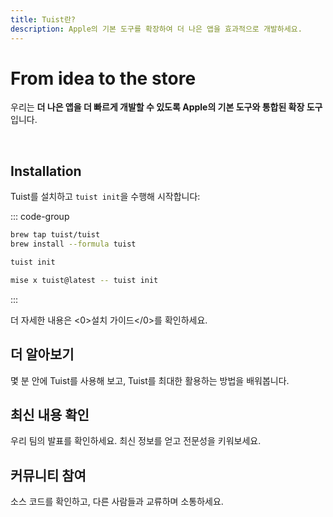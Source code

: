 ```yaml
---
title: Tuist란?
description: Apple의 기본 도구를 확장하여 더 나은 앱을 효과적으로 개발하세요.
---
```


<script setup>
import VPFeatures from "vitepress/dist/client/theme-default/components/VPFeatures.vue"</script>

# From idea to the store

우리는 **더 나은 앱을 더 빠르게 개발할 수 있도록 Apple의 기본 도구와 통합된 확장 도구**입니다.

<br/>

<HomeCards>
    <HomeCard icon="📝"
        title="Generated projects"
        details="A Swift-based DSL to make Xcode projects more managleable and scalable."
        linkText="Create or migrate project"
        link="/guides/develop/projects"/>
    <HomeCard icon="📦"
        title="Cache"
        details="Get faster compilations by skipping compilation with cached binaries."
        linkText="Speed up compilations"
        link="/guides/develop/cache"/>
    <HomeCard
        icon="✅"
        title="Selective testing"
        details="Skip test targets when the dependent-upon code hasn't changed."
        linkText="Speed up test runs"
        link="/guides/develop/selective-testing"/>
    <HomeCard
        icon="📱"
        title="Previews"
        details="Share previews of your app with a URL that launches the app on a click."
        linkText="Share your apps"
        link="/guides/share/previews"/>
    <HomeCard
        icon="📦"
        title="Registry"
        details="Cut down the size of your resolved packages and the resolution time. From minutes to seconds."
        linkText="Speed up package resolution"
        link="/guides/develop/registry"/>
    <HomeCard
        icon="📊"
        title="Insights"
        details="Get project insights to maintain a productive developer environment."
        linkText="Track project health"
        link="/guides/develop/insights"/>
</HomeCards>

## Installation

Tuist를 설치하고 `tuist init`을 수행해 시작합니다:

::: code-group

```bash [Homebrew]
brew tap tuist/tuist
brew install --formula tuist

tuist init
```

```bash [Mise]
mise x tuist@latest -- tuist init
```

:::

더 자세한 내용은 <0>설치 가이드</0>를 확인하세요.

## 더 알아보기

몇 분 안에 Tuist를 사용해 보고, Tuist를 최대한 활용하는 방법을 배워봅니다.

<HomeCards type="carousel">
    <HomeCard icon="⚙️"
        title="Examples"
        details="Check out examples of generated Xcode projects."
        linkText="Show me examples"
        link="/references/examples/app_with_airship_sdk"/>
    <HomeCard
        icon="🌈"
        title="awesome-tuist"
        details="A community-driven collection of Tuist related blog posts, tasks, projects, and more."
        linkText="Show me the awesomeness"
        link="https://github.com/tuist/awesome-tuist"/>
    <HomeCard
        icon="📚"
        title="Handbook"
        details="Learn more about the open company behind Tuist."
        linkText="Read the hadnbook"
        link="https://handbook.tuist.dev"/>
</HomeCards>

## 최신 내용 확인

우리 팀의 발표를 확인하세요. 최신 정보를 얻고 전문성을 키워보세요.

<HomeVideos :videos="[['Tuist Registry Walkthrough', '2bd2deb4-1897-4c5b-9de6-37c8acd16fb0'],['Running latest Tuist Previews', '6872527d-4225-469d-9b89-2ec562c37603'], ['Inspect implicit imports to make Xcode more reliable and its builds more deterministic', '88696ce1-aa08-48e8-b410-bc7a57726d67'], ['Clean Xcode builds with binary XCFrameworks from Tuist Cloud', '3a15bae1-a0b2-4c6e-97f2-f78457d87099']]"/>

## 커뮤니티 참여

소스 코드를 확인하고, 다른 사람들과 교류하며 소통하세요.

<HomeCommunity>
    <HomeCommunityItem title="Forum" description="Interact with other community members in a synchronous manner" href="https://community.tuist.dev">
        <template v-slot:logo></template>
    </HomeCommunityItem>
    <HomeCommunityItem title="Slack" description="Interact with other community members in a synchronous manner" href="https://slack.tuist.io/">
        <template v-slot:logo></template>
    </HomeCommunityItem>
    <HomeCommunityItem title="Videos" description="Watch talks from the Tuist team and the community" href="https://videos.tuist.dev/">
        <template v-slot:logo></template>
    </HomeCommunityItem>
    <HomeCommunityItem title="GitHub" description="Check out our contributions to open source" href="https://github.com/tuist">
        <template v-slot:logo></template>
    </HomeCommunityItem>
    <HomeCommunityItem title="Bluesky" description="Follow us on Bluesky to stay up to date with our work" href="https://bsky.app/profile/tuist.dev">
        <template v-slot:logo></template>
    </HomeCommunityItem>
    <HomeCommunityItem title="Mastodon" description="Follow us on Bluesky to stay up to date with our work" href="https://fosstodon.org/@tuist">
        <template v-slot:logo></template>
    </HomeCommunityItem>
    <HomeCommunityItem title="LinkedIn" description="Follow Tuist on LinkedIn for news and updates" href="https://www.linkedin.com/company/tuistio">
        <template v-slot:logo></template>
    </HomeCommunityItem>
    <HomeCommunityItem title="Reddit" description="Get the latest updates on r/tuist" href="https://www.reddit.com/r/tuist/">
        <template v-slot:logo></template>
    </HomeCommunityItem>
</HomeCommunity>
